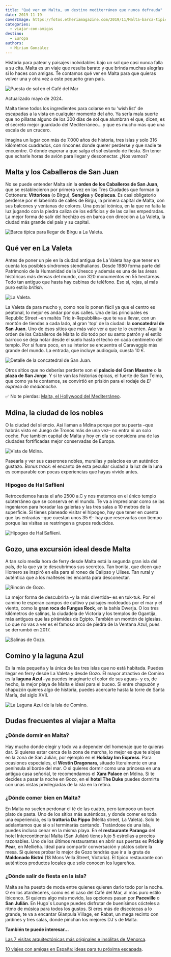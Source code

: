 ```yaml
---
title: "Qué ver en Malta, un destino mediterráneo que nunca defrauda"
date: 2019-11-19
coverImage: https://fotos.etheriamagazine.com/2019/11/Malta-barca-tipica.jpg
categories: 
  - viajar-con-amigas
destino: 
  - Europa
authors: 
  - Miriam González
---
```


Historia para patear y paisajes inolvidables bajo un sol que casi nunca falla a su cita. 
Malta es un viaje que resulta barato y que brinda muchas alegrías si lo haces con 
amigas. Te contamos qué ver en Malta para que quieras volver una y otra vez a este 
pequeño gran país. 

![Puesta de sol en el Café del Mar](https://fotos.etheriamagazine.com/2019/11/Malta-Cafe-del-mar.jpg "Puesta de sol en el © Café del Mar")

Actualizado mayo de 2024. 

Malta tiene todos los ingredientes para colarse en tu 'wish list' de escapadas a la 
vista en cualquier momento del año. Ya sería mala suerte que no pillaras alguno de los 
300 días de sol que alumbran el que, dicen, es el secreto mejor guardado del 
Mediterráneo… y que es mucho más que una escala de un crucero. 

Imagina un lugar con más de 7.000 años de historia, tres islas y solo 316 kilómetros 
cuadrados, con rincones donde querer perderse y que nadie te encuentre. O donde esperar 
a que salga el sol estando de fiesta. Sin tener que echarle horas de avión para llegar y 
desconectar. ¿Nos vamos? 

## Malta y los Caballeros de San Juan

No se puede entender Malta sin la **orden de los Caballeros de San Juan**, que se 
establecieron por primera vez en las Tres Ciudades que forman la Cottonera: 
**Vittoriosa** (o Birgu), **Senglea** y **Copiscua**. Es casi obligatorio perderse por 
el laberinto de calles de Birgu, la primera capital de Malta, con sus balcones y 
ventanas de colores. Una postal icónica, en la que no falta la luz jugando con la piedra 
caliza de los edificios y de las calles empedradas. La mejor forma de salir del hechizo 
es en barca con dirección a La Valeta, la ciudad más grande del país y su capital. 

![Barca típica para llegar de Birgu a La Valeta.](https://fotos.etheriamagazine.com/2019/11/Malta-barca-tipica.jpg "Barca típica para llegar de Birgu a La Valeta. © Miriam González")

## Qué ver en La Valeta

Antes de poner un pie en la ciudad antigua de La Valeta hay que tener en cuenta los 
posibles síndromes stendhalianos. Desde 1980 forma parte del Patrimonio de la Humanidad 
de la Unesco y además es una de las áreas históricas más densas del mundo, con 320 
monumentos en 55 hectáreas. Todo tan antiguo que hasta hay cabinas de teléfono. Eso sí, 
rojas, al más puro estilo _british_. 

![La Valeta.](https://fotos.etheriamagazine.com/2019/11/Malta-La-Valeta.jpg "La Valeta. © Alexander Serzhantov.")

La Valeta da para mucho y, como nos lo ponen fácil ya que el centro es peatonal, lo 
mejor es andar por sus calles. Una de las principales es Republic Street –en maltés Triq 
ir-Repubblika– que te va a llevar, con un montón de tiendas a cada lado, al gran 'top' 
de la ciudad: la **concatedral de San Juan.** Uno de ésos sitios que más vale ver a que 
te lo cuenten. Aquí la orden de los Caballeros de Malta lo dio todo por su santo patrón 
y el estilo barroco se deja notar desde el suelo hasta el techo en cada centímetro del 
templo. Por si fuera poco, en su interior se encuentra el Caravaggio más grande del 
mundo. La entrada, que incluye audioguía, cuesta 10 €. 

![Detalle de la concatedral de San Juan.](https://fotos.etheriamagazine.com/2019/11/Malta-iglesia-de-San-Juan-Valeta.jpg "Detalle de la concatedral de San Juan. © Miriam González")

Otros sitios que no deberías perderte son el **palacio del Gran Maestre** o la **plaza 
de San Jorge**. Y si te van las historias épicas, el fuerte de San Telmo, que como ya te 
contamos, se convirtió en prisión para el rodaje de _El expreso de medianoche_. 

✅ No te pierdas: [Malta, el Hollywood del 
Mediterráneo](https://etheriamagazine.com/2019/06/14/viajes-cine-malta-hollywood-mediterraneo/). 

## Mdina, la ciudad de los nobles

O la ciudad del silencio. Así llaman a Mdina porque por su puerta –que habrás visto en 
Juego de Tronos más de una vez– no entra ni un solo coche. Fue también capital de Malta 
y hoy en día se considera una de las ciudades fortificadas mejor conservadas de Europa. 

![Vista de Mdina.](https://fotos.etheriamagazine.com/2019/11/Malta-Mdina.jpg "Vista de Mdina. © VisitMalta")

Pasearla y ver sus caserones nobles, murallas y palacios es un auténtico gustazo. _Bonus 
track_: el encanto de esta peculiar ciudad a la luz de la luna es comparable con pocas 
experiencias que hayas vivido antes. 

### Hipogeo de Hal Saflieni

Retrocedemos hasta el año 2500 a.C y nos metemos en el único templo subterráneo que se 
conserva en el mundo. Te va a impresionar como se las ingeniaron para horadar las 
galerías y las tres salas a 10 metros de la superficie. Si tienes planeado visitar el 
hipogeo, hay que tener en cuenta que las entradas –que cuestan unos 35 €– hay que 
reservarlas con tiempo porque las visitas se restringen a grupos reducidos. 

![Hipogeo de Hal Saflieni.](https://fotos.etheriamagazine.com/2019/11/Malta-Hypogeum.jpg "Hipogeo de Hal Saflieni. © VisitMalta")

## Gozo, una excursión ideal desde Malta

A tan solo media hora de ferry desde Malta está la segunda gran isla del país, de la que 
ya te descubrimos sus secretos. Tan bonita, que dicen que Homero se inspiró en ella para 
el roneo de Calipso y Ulises. Tan rural y auténtica que a los malteses les encanta para 
desconectar. 

![Rincón de Gozo.](https://fotos.etheriamagazine.com/2019/11/Malta-rincon-Gozo.jpg "Rincón de Gozo. © François Kaiser")

La mejor forma de descubrirla –y la más divertida– es en tuk-tuk. Por el camino te 
esperan campos de cultivo y paisajes moldeados por el mar y el viento, como la **gran 
roca de Fungus Rock**, en la bahía Dwerja. O los tres kilómetros de salinas, la 
ciudadela de Victoria y los templos de Ggantija, más antiguos que las pirámides de 
Egipto. También un montón de iglesias. Lo que no vas a ver es el famoso arco de piedra 
de la Ventana Azul, pues se derrumbó en 2017. 

![Salinas de Gozo.](https://fotos.etheriamagazine.com/2019/11/Malta-Salinas-Gozo.jpg "Salinas de Gozo. © Miriam González")

## Comino y la laguna Azul

Es la más pequeña y la única de las tres islas que no está habitada. Puedes llegar en 
ferry desde La Valeta y desde Gozo. El mayor atractivo de Comino es la **laguna Azul** 
–ya puedes imaginarte el color de sus aguas– y es, de hecho, la mejor playa de Malta e 
ideal para el buceo. Si entre chapuzón y chapuzón quieres algo de historia, puedes 
acercarte hasta la torre de Santa María, del siglo XVII. 

![La Laguna Azul de la isla de Comino.](https://fotos.etheriamagazine.com/2019/11/Malta-comino-laguna-azul.jpg "La Laguna Azul de la isla de Comino.")

## Dudas frecuentes al viajar a Malta

### ¿Dónde dormir en Malta?

Hay mucho donde elegir y todo va a depender del homenaje que te quieras dar. Si quieres 
estar cerca de la zona de marcha, lo mejor es que te alojes en la zona de San Julián, 
por ejemplo en el **Holiday Inn Express**. Para ocasiones especiales, el **Westin 
Dragonara**, situado literalmente en una península al borde del mar. O si quieres dormir 
como una princesa en una antigua casa señorial, te recomendamos el **Xara Palace** en 
Mdina. Si te decides a pasar la noche en Gozo, en el **hotel The Duke** puedes dormirte 
con unas vistas privilegiadas de la isla en la retina. 

### ¿Dónde comer bien en Malta?

En Malta no suelen perdonar el té de las cuatro, pero tampoco un buen plato de pasta. 
Uno de los sitios más auténticos, y donde comer es toda una experiencia, es la 
**trattoria Da Pippo** (Melita street, La Valeta). Solo te adelantamos que sí o sí 
terminarás cantando. Tratándose de una isla, puedes incluso cenar en la misma playa. En 
el **restaurante Paranga** del hotel Intercontinental Malta (San Julián) tienes lujo 5 
estrellas a precios razonables. Uno de los últimos restaurantes en abrir sus puertas es 
**Prickly Pear**, en Mellieha. Ideal para compartir conversación y platos sobre la mesa. 
Si quieres probar lo mejor de Gozo tendrás que ir a la gruta de **Maldonado Bistró** (18 
Mons Vella Street, Victoria). El típico restaurante con auténticos productos locales que 
solo conocen los lugareños. 

### ¿Dónde salir de fiesta en la isla?

Malta se ha puesto de moda entre quienes quieren darlo todo por la noche. O en los 
atardeceres, como es el caso del Café del Mar, al más puro estilo ibicenco. Si quieres 
algo más movido, las opciones pasan por **Paceville** o **San Julián**. En Hugo´s Lounge 
puedes disfrutar de buenísimos cócteles a ritmo de música para todos los gustos. Si eres 
más de discotecas a lo grande, te va a encantar Gianpula Village, en Rabat, un mega 
recinto con jardines y tres salas, donde pinchan los mejores DJ´s de Malta. 

**También te puede interesar...** 

[Las 7 visitas arquitectónicas más originales e insólitas de 
Menorca](https://etheriamagazine.com/2020/12/08/visitas-originales-de-arquitectura-en-menorca/). 

[10 viajes con amigas en España: ideas para tu próxima 
escapada](https://etheriamagazine.com/2019/02/06/viajes-con-amigas-en-espana/).
